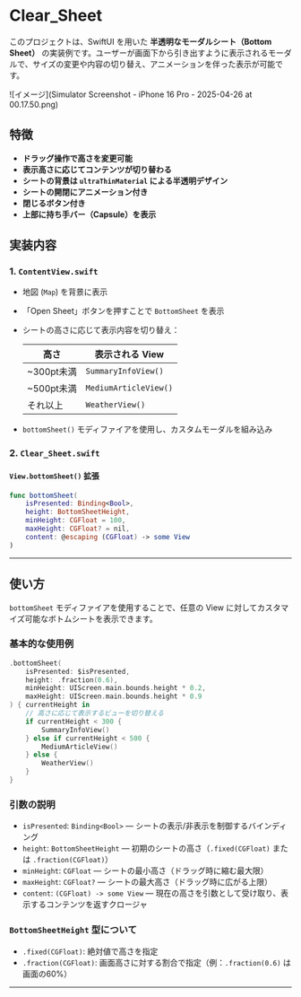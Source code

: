 # Clear_Sheet

このプロジェクトは、SwiftUI を用いた **半透明なモーダルシート（Bottom Sheet）** の実装例です。ユーザーが画面下から引き出すように表示されるモーダルで、サイズの変更や内容の切り替え、アニメーションを伴った表示が可能です。

![イメージ](Simulator Screenshot - iPhone 16 Pro - 2025-04-26 at 00.17.50.png)
## 特徴

- **ドラッグ操作で高さを変更可能**
- **表示高さに応じてコンテンツが切り替わる**
- **シートの背景は `ultraThinMaterial` による半透明デザイン**
- **シートの開閉にアニメーション付き**
- **閉じるボタン付き**
- **上部に持ち手バー（Capsule）を表示**

## 実装内容

### 1. `ContentView.swift`

- 地図 (`Map`) を背景に表示
- 「Open Sheet」ボタンを押すことで `BottomSheet` を表示
- シートの高さに応じて表示内容を切り替え：

  | 高さ | 表示される View         |
  |------|-------------------------|
  | ~300pt未満 | `SummaryInfoView()`     |
  | ~500pt未満 | `MediumArticleView()`   |
  | それ以上   | `WeatherView()`         |

- `bottomSheet()` モディファイアを使用し、カスタムモーダルを組み込み

### 2. `Clear_Sheet.swift`

#### `View.bottomSheet()` 拡張

```swift
func bottomSheet(
    isPresented: Binding<Bool>,
    height: BottomSheetHeight,
    minHeight: CGFloat = 100,
    maxHeight: CGFloat? = nil,
    content: @escaping (CGFloat) -> some View
)
```


---

## 使い方

`bottomSheet` モディファイアを使用することで、任意の View に対してカスタマイズ可能なボトムシートを表示できます。

### 基本的な使用例

```swift
.bottomSheet(
    isPresented: $isPresented,
    height: .fraction(0.6),
    minHeight: UIScreen.main.bounds.height * 0.2,
    maxHeight: UIScreen.main.bounds.height * 0.9
) { currentHeight in
    // 高さに応じて表示するビューを切り替える
    if currentHeight < 300 {
        SummaryInfoView()
    } else if currentHeight < 500 {
        MediumArticleView()
    } else {
        WeatherView()
    }
}
```

### 引数の説明

- `isPresented`: `Binding<Bool>` — シートの表示/非表示を制御するバインディング
- `height`: `BottomSheetHeight` — 初期のシートの高さ（`.fixed(CGFloat)` または `.fraction(CGFloat)`）
- `minHeight`: `CGFloat` — シートの最小高さ（ドラッグ時に縮む最大限）
- `maxHeight`: `CGFloat?` — シートの最大高さ（ドラッグ時に広がる上限）
- `content`: `(CGFloat) -> some View` — 現在の高さを引数として受け取り、表示するコンテンツを返すクロージャ

### `BottomSheetHeight` 型について

- `.fixed(CGFloat)`: 絶対値で高さを指定
- `.fraction(CGFloat)`: 画面高さに対する割合で指定（例：`.fraction(0.6)` は画面の60%）

---
